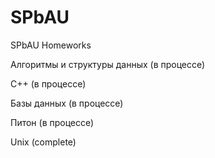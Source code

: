 SPbAU
=====

SPbAU Homeworks

Алгоритмы и структуры данных (в процессе)

C++ (в процессе)

Базы данных (в процессе)

Питон (в процессе)

Unix (complete)